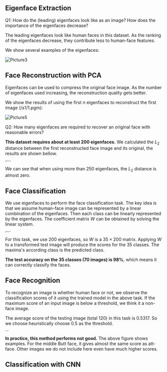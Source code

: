 ## Eigenface Extraction

Q1: How do the (leading) eigenfaces look like as an image? How does the importance of the eigenfaces decrease?

The leading eigenfaces look like human faces in this dataset. As the ranking of the eigenfaces decrease, they contribute less to human-face features.

We show several examples of the eigenfaces:

![Picture3](C:\Users\YZ7290\Desktop\Picture3.png)

## Face Reconstruction with PCA

Eigenfaces can be used to compress the original face image. As the number of eigenfaces used increasing, the reconstruction quality gets better. 

We show the results of using the first $n$ eigenfaces to reconstruct the first image (/s1/1.pgm):

![Picture5](C:\Users\YZ7290\Desktop\Picture5.png)

Q2: How many eigenfaces are required to recover an original face with reasonable errors?

**This dataset requires about at least 200 eigenfaces.** We calculated the $L_2$ distance between the first reconstructed face image and its original, the results are shown bellow. 

<img src="C:\Users\YZ7290\Desktop\Picture6.png" alt="Picture6" style="zoom: 25%;" />

We can see that when using more than 250 eigenfaces, the $L_2$ distance is almost zero.

## Face Classification

We use eigenfaces to perform the face classification task. The key idea is that we assume human-face image can be represented by a linear combination of the eigenfaces. Then each class can be linearly represented by the eigenfaces. The coefficient matrix $W$ can be obtained by solving the linear system.

<img src="C:\Users\YZ7290\Desktop\Picture7.png" alt="Picture7" style="zoom:25%;" />

For this task, we use $200$ eigenfaces, so $W$ is a $35\times 200$ matrix. Applying $W$ to a transformed test image will produce the scores for the $35$ classes. The maxima's according class is the predicted class.

**The test accuracy on the 35 classes (70 images) is 98%**, which means it can correctly classify the faces.

## Face Recognition

To recognize an image is whether human face or not, we observe the classification scores of it using the trained model in the above task. If the maximum score of an input image is below a threshold, we think it a non-face image.

The average score of the testing image (total 120) in this task is $0.5317$. So we choose heuristically choose $0.5$ as the threshold.

<img src="C:\Users\YZ7290\Desktop\Picture9.png" alt="Picture9" style="zoom: 15%;" />

**In practice, this method performs not good.** The above figure shows examples. For the middle Butt face, it gives almost the same score as att-face. Other images we do not include here even have much higher scores.

## Classification with CNN

